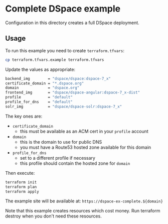 # Complete DSpace example

Configuration in this directory creates a full DSpace deployment.

## Usage

To run this example you need to create `terraform.tfvars`:

```bash
cp terraform.tfvars.example terraform.tfvars
```

Update the values as appropriate:

```bash
backend_img        = "dspace/dspace:dspace-7_x"
certificate_domain = "*.dspace.org"
domain             = "dspace.org"
frontend_img       = "dspace/dspace-angular:dspace-7_x-dist"
profile            = "default"
profile_for_dns    = "default"
solr_img           = "dspace/dspace-solr:dspace-7_x"
```

The key ones are:

- `certificate_domain`
  - this must be available as an ACM cert in your `profile` account
- `domain`
  - this is the domain to use for public DNS
  - you must have a Route53 hosted zone available for this domain
- `profile_for_dns`
  - set to a different profile if necessary
  - this profile should contain the hosted zone for `domain`

Then execute:

```bash
terraform init
terraform plan
terraform apply
```

The example site will be available at: `https://dspace-ex-complete.${domain}`

Note that this example creates resources which cost money. Run terraform destroy
when you don't need these resources.
